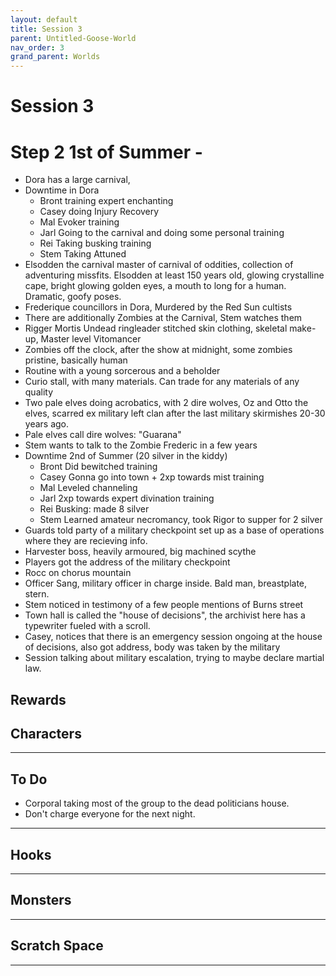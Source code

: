 ```yaml
---
layout: default
title: Session 3
parent: Untitled-Goose-World
nav_order: 3
grand_parent: Worlds
---
```

# Session 3

# Step 2 1st of Summer -
* Dora has a large carnival, 
* Downtime in Dora
	* Bront training expert enchanting
	* Casey doing Injury Recovery
	* Mal Evoker training
	* Jarl Going to the carnival and doing some personal training
	* Rei Taking busking training
	* Stem Taking Attuned
* Elsodden the carnival master of carnival of oddities, collection of adventuring missfits. Elsodden at least 150 years old, glowing crystalline cape, bright glowing golden eyes, a mouth to long for a human. Dramatic, goofy poses.
* Frederique councillors in Dora, Murdered by the Red Sun cultists
* There are additionally Zombies at the Carnival, Stem watches them
* Rigger Mortis Undead ringleader stitched skin clothing, skeletal make-up, Master level Vitomancer
* Zombies off the clock, after the show at midnight, some zombies pristine, basically human
* Routine with a young sorcerous and a beholder 
* Curio stall, with many materials. Can trade for any materials of any quality
* Two pale elves doing acrobatics, with 2 dire wolves, Oz and Otto the elves, scarred ex military left clan after the last military skirmishes 20-30 years ago.
* Pale elves call dire wolves: "Guarana"
* Stem wants to talk to the Zombie Frederic in a few years
* Downtime 2nd of Summer (20 silver in the kiddy)
	* Bront Did bewitched training
	* Casey Gonna go into town + 2xp towards mist training
	* Mal Leveled channeling
	* Jarl 2xp towards expert divination training
	* Rei Busking: made 8 silver
	* Stem Learned amateur necromancy, took Rigor to supper for 2 silver
* Guards told party of a military checkpoint set up as a base of operations where they are recieving info.
* Harvester boss, heavily armoured, big machined scythe 
* Players got the address of the military checkpoint
* Rocc on chorus mountain 
* Officer Sang, military officer in charge inside. Bald man, breastplate, stern.
* Stem noticed in testimony of a few people mentions of Burns street
* Town hall is called the "house of decisions", the archivist here has a typewriter fueled with a scroll.
* Casey, notices that there is an emergency session ongoing at the house of decisions, also got address, body was taken by the military
* Session talking about military escalation, trying to maybe declare martial law.


## Rewards


## Characters

 ---

## To Do

* Corporal taking most of the group to the dead politicians house.
* Don't charge everyone for the next night.

---

## Hooks

---

## Monsters

---

## Scratch Space

---